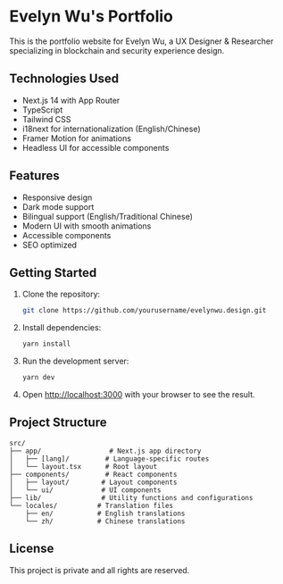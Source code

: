 # Evelyn Wu's Portfolio

This is the portfolio website for Evelyn Wu, a UX Designer & Researcher specializing in blockchain and security experience design.

## Technologies Used

- Next.js 14 with App Router
- TypeScript
- Tailwind CSS
- i18next for internationalization (English/Chinese)
- Framer Motion for animations
- Headless UI for accessible components

## Features

- Responsive design
- Dark mode support
- Bilingual support (English/Traditional Chinese)
- Modern UI with smooth animations
- Accessible components
- SEO optimized

## Getting Started

1. Clone the repository:
   ```bash
   git clone https://github.com/yourusername/evelynwu.design.git
   ```

2. Install dependencies:
   ```bash
   yarn install
   ```

3. Run the development server:
   ```bash
   yarn dev
   ```

4. Open [http://localhost:3000](http://localhost:3000) with your browser to see the result.

## Project Structure

```
src/
├── app/                 # Next.js app directory
│   ├── [lang]/         # Language-specific routes
│   └── layout.tsx      # Root layout
├── components/         # React components
│   ├── layout/        # Layout components
│   └── ui/            # UI components
├── lib/               # Utility functions and configurations
└── locales/          # Translation files
    ├── en/           # English translations
    └── zh/           # Chinese translations
```

## License

This project is private and all rights are reserved. 